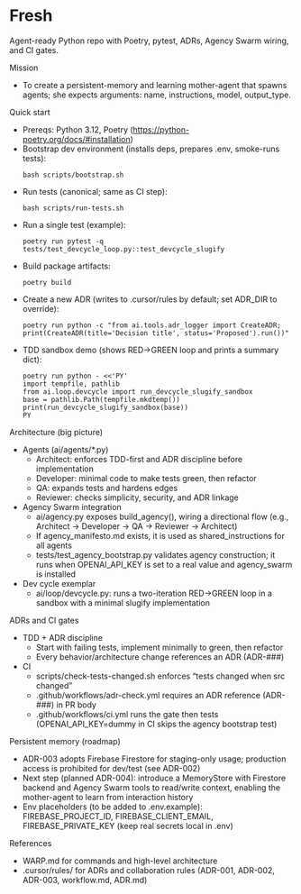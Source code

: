 # Fresh

Agent-ready Python repo with Poetry, pytest, ADRs, Agency Swarm wiring, and CI gates.

Mission
- To create a persistent-memory and learning mother-agent that spawns agents; she expects arguments: name, instructions, model, output_type.

Quick start
- Prereqs: Python 3.12, Poetry (https://python-poetry.org/docs/#installation)
- Bootstrap dev environment (installs deps, prepares .env, smoke-runs tests):
  ```
  bash scripts/bootstrap.sh
  ```
- Run tests (canonical; same as CI step):
  ```
  bash scripts/run-tests.sh
  ```
- Run a single test (example):
  ```
  poetry run pytest -q tests/test_devcycle_loop.py::test_devcycle_slugify
  ```
- Build package artifacts:
  ```
  poetry build
  ```
- Create a new ADR (writes to .cursor/rules by default; set ADR_DIR to override):
  ```
  poetry run python -c "from ai.tools.adr_logger import CreateADR; print(CreateADR(title='Decision title', status='Proposed').run())"
  ```
- TDD sandbox demo (shows RED→GREEN loop and prints a summary dict):
  ```
  poetry run python - <<'PY'
  import tempfile, pathlib
  from ai.loop.devcycle import run_devcycle_slugify_sandbox
  base = pathlib.Path(tempfile.mkdtemp())
  print(run_devcycle_slugify_sandbox(base))
  PY
  ```

Architecture (big picture)
- Agents (ai/agents/*.py)
  - Architect: enforces TDD-first and ADR discipline before implementation
  - Developer: minimal code to make tests green, then refactor
  - QA: expands tests and hardens edges
  - Reviewer: checks simplicity, security, and ADR linkage
- Agency Swarm integration
  - ai/agency.py exposes build_agency(), wiring a directional flow (e.g., Architect → Developer → QA → Reviewer → Architect)
  - If agency_manifesto.md exists, it is used as shared_instructions for all agents
  - tests/test_agency_bootstrap.py validates agency construction; it runs when OPENAI_API_KEY is set to a real value and agency_swarm is installed
- Dev cycle exemplar
  - ai/loop/devcycle.py: runs a two-iteration RED→GREEN loop in a sandbox with a minimal slugify implementation

ADRs and CI gates
- TDD + ADR discipline
  - Start with failing tests, implement minimally to green, then refactor
  - Every behavior/architecture change references an ADR (ADR-###)
- CI
  - scripts/check-tests-changed.sh enforces “tests changed when src changed”
  - .github/workflows/adr-check.yml requires an ADR reference (ADR-###) in PR body
  - .github/workflows/ci.yml runs the gate then tests (OPENAI_API_KEY=dummy in CI skips the agency bootstrap test)

Persistent memory (roadmap)
- ADR-003 adopts Firebase Firestore for staging-only usage; production access is prohibited for dev/test (see ADR-002)
- Next step (planned ADR-004): introduce a MemoryStore with Firestore backend and Agency Swarm tools to read/write context, enabling the mother-agent to learn from interaction history
- Env placeholders (to be added to .env.example): FIREBASE_PROJECT_ID, FIREBASE_CLIENT_EMAIL, FIREBASE_PRIVATE_KEY (keep real secrets local in .env)

References
- WARP.md for commands and high-level architecture
- .cursor/rules/ for ADRs and collaboration rules (ADR-001, ADR-002, ADR-003, workflow.md, ADR.md)

